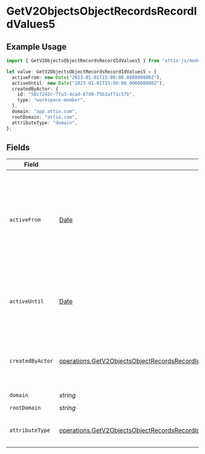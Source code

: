 # GetV2ObjectsObjectRecordsRecordIdValues5

## Example Usage

```typescript
import { GetV2ObjectsObjectRecordsRecordIdValues5 } from "attio-js/models/operations";

let value: GetV2ObjectsObjectRecordsRecordIdValues5 = {
  activeFrom: new Date("2023-01-01T15:00:00.000000000Z"),
  activeUntil: new Date("2023-01-01T15:00:00.000000000Z"),
  createdByActor: {
    id: "50cf242c-7fa3-4cad-87d0-75b1af71c57b",
    type: "workspace-member",
  },
  domain: "app.attio.com",
  rootDomain: "attio.com",
  attributeType: "domain",
};
```

## Fields

| Field                                                                                                                                                                                                                  | Type                                                                                                                                                                                                                   | Required                                                                                                                                                                                                               | Description                                                                                                                                                                                                            | Example                                                                                                                                                                                                                |
| ---------------------------------------------------------------------------------------------------------------------------------------------------------------------------------------------------------------------- | ---------------------------------------------------------------------------------------------------------------------------------------------------------------------------------------------------------------------- | ---------------------------------------------------------------------------------------------------------------------------------------------------------------------------------------------------------------------- | ---------------------------------------------------------------------------------------------------------------------------------------------------------------------------------------------------------------------- | ---------------------------------------------------------------------------------------------------------------------------------------------------------------------------------------------------------------------- |
| `activeFrom`                                                                                                                                                                                                           | [Date](https://developer.mozilla.org/en-US/docs/Web/JavaScript/Reference/Global_Objects/Date)                                                                                                                          | :heavy_check_mark:                                                                                                                                                                                                     | The point in time at which this value was made "active". `active_from` can be considered roughly analogous to `created_at`.                                                                                            | 2023-01-01T15:00:00.000000000Z                                                                                                                                                                                         |
| `activeUntil`                                                                                                                                                                                                          | [Date](https://developer.mozilla.org/en-US/docs/Web/JavaScript/Reference/Global_Objects/Date)                                                                                                                          | :heavy_check_mark:                                                                                                                                                                                                     | The point in time at which this value was deactivated. If `null`, the value is active.                                                                                                                                 | 2023-01-01T15:00:00.000000000Z                                                                                                                                                                                         |
| `createdByActor`                                                                                                                                                                                                       | [operations.GetV2ObjectsObjectRecordsRecordIdValuesRecordsResponse200ApplicationJSONCreatedByActor](../../models/operations/getv2objectsobjectrecordsrecordidvaluesrecordsresponse200applicationjsoncreatedbyactor.md) | :heavy_check_mark:                                                                                                                                                                                                     | The actor that created this value.                                                                                                                                                                                     | {<br/>"type": "workspace-member",<br/>"id": "50cf242c-7fa3-4cad-87d0-75b1af71c57b"<br/>}                                                                                                                               |
| `domain`                                                                                                                                                                                                               | *string*                                                                                                                                                                                                               | :heavy_check_mark:                                                                                                                                                                                                     | N/A                                                                                                                                                                                                                    | app.attio.com                                                                                                                                                                                                          |
| `rootDomain`                                                                                                                                                                                                           | *string*                                                                                                                                                                                                               | :heavy_check_mark:                                                                                                                                                                                                     | N/A                                                                                                                                                                                                                    | attio.com                                                                                                                                                                                                              |
| `attributeType`                                                                                                                                                                                                        | [operations.GetV2ObjectsObjectRecordsRecordIdValuesRecordsResponse200ApplicationJSONAttributeType](../../models/operations/getv2objectsobjectrecordsrecordidvaluesrecordsresponse200applicationjsonattributetype.md)   | :heavy_check_mark:                                                                                                                                                                                                     | The attribute type of the value.                                                                                                                                                                                       | domain                                                                                                                                                                                                                 |